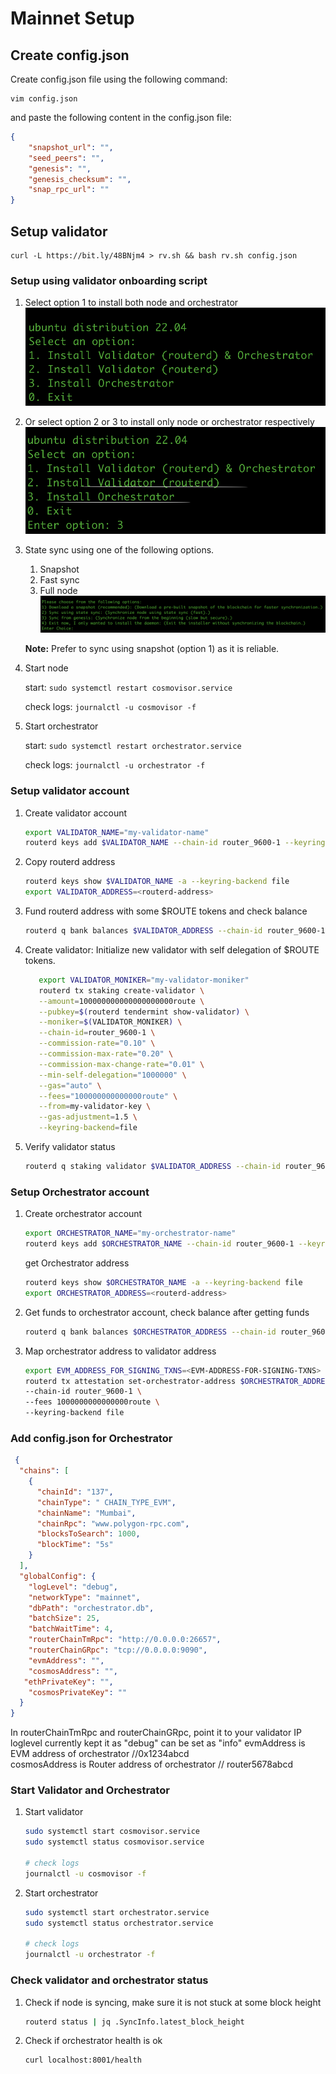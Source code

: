 # Mainnet Setup

## Create config.json

Create config.json file using the following command:

```shell
vim config.json
```

and paste the following content in the config.json file:

```json
{
    "snapshot_url": "",
    "seed_peers": "",
    "genesis": "",
    "genesis_checksum": "",
    "snap_rpc_url": ""
}
```

## Setup validator

```shell
curl -L https://bit.ly/48BNjm4 > rv.sh && bash rv.sh config.json
```

### Setup using validator onboarding script

1. Select option 1 to install both node and orchestrator
   ![binary selection](img/image.png)
2. Or select option 2 or 3 to install only node or orchestrator respectively
   ![node or orchestrator](img/image-1.png)
3. State sync using one of the following options.
   1. Snapshot
   2. Fast sync
   3. Full node
   ![state sync](img/image-2.png)

   **Note:** Prefer to sync using snapshot (option 1) as it is reliable.
4. Start node

   start:   `sudo systemctl restart cosmovisor.service`

   check logs: `journalctl -u cosmovisor -f`
5. Start orchestrator

   start: `sudo systemctl restart orchestrator.service`

   check logs: `journalctl -u orchestrator -f`


### Setup validator account

1. Create validator account

   ```bash
   export VALIDATOR_NAME="my-validator-name"
   routerd keys add $VALIDATOR_NAME --chain-id router_9600-1 --keyring-backend file
   ```

2. Copy routerd address

   ```bash
   routerd keys show $VALIDATOR_NAME -a --keyring-backend file
   export VALIDATOR_ADDRESS=<routerd-address>
   ```

3. Fund routerd address with some $ROUTE tokens and check balance

   ```bash
   routerd q bank balances $VALIDATOR_ADDRESS --chain-id router_9600-1 --keyring-backend file
   ```

4. Create validator: Initialize new validator with self delegation of $ROUTE tokens.

   ```bash
      export VALIDATOR_MONIKER="my-validator-moniker"
      routerd tx staking create-validator \
      --amount=100000000000000000000route \
      --pubkey=$(routerd tendermint show-validator) \
      --moniker=$(VALIDATOR_MONIKER) \
      --chain-id=router_9600-1 \
      --commission-rate="0.10" \
      --commission-max-rate="0.20" \
      --commission-max-change-rate="0.01" \
      --min-self-delegation="1000000" \
      --gas="auto" \
      --fees="100000000000000route" \
      --from=my-validator-key \
      --gas-adjustment=1.5 \
      --keyring-backend=file
   ```

5. Verify validator status

   ```bash
   routerd q staking validator $VALIDATOR_ADDRESS --chain-id router_9600-1 --keyring-backend file
   ```

### Setup Orchestrator account

1. Create orchestrator account

   ```bash
   export ORCHESTRATOR_NAME="my-orchestrator-name"
   routerd keys add $ORCHESTRATOR_NAME --chain-id router_9600-1 --keyring-backend file
   ```

   get Orchestrator address

   ```bash
   routerd keys show $ORCHESTRATOR_NAME -a --keyring-backend file
   export ORCHESTRATOR_ADDRESS=<routerd-address>
   ```

2. Get funds to orchestrator account, check balance after getting funds

   ```bash
   routerd q bank balances $ORCHESTRATOR_ADDRESS --chain-id router_9600-1 --keyring-backend file
   ```

3. Map orchestrator address to validator address

   ```bash
   export EVM_ADDRESS_FOR_SIGNING_TXNS=<EVM-ADDRESS-FOR-SIGNING-TXNS>
   routerd tx attestation set-orchestrator-address $ORCHESTRATOR_ADDRESS $EVM_ADDRESS_FOR_SIGNING_TXNS --from my-validator-key \
   --chain-id router_9600-1 \
   --fees 1000000000000000route \
   --keyring-backend file
   ```

### Add config.json for Orchestrator
```json
 {
  "chains": [
    {
      "chainId": "137",
      "chainType": " CHAIN_TYPE_EVM",
      "chainName": "Mumbai",
      "chainRpc": "www.polygon-rpc.com",
      "blocksToSearch": 1000,
      "blockTime": "5s"
    }
  ],
  "globalConfig": {
    "logLevel": "debug",
    "networkType": "mainnet",
    "dbPath": "orchestrator.db",
    "batchSize": 25,
    "batchWaitTime": 4,
    "routerChainTmRpc": "http://0.0.0.0:26657",
    "routerChainGRpc": "tcp://0.0.0.0:9090",
    "evmAddress": "", 
    "cosmosAddress": "", 
   "ethPrivateKey": "",
    "cosmosPrivateKey": ""
  }
}
```
In routerChainTmRpc and routerChainGRpc, point it to your validator IP  
loglevel currently kept it as "debug" can be set as "info"
evmAddress is EVM address of orchestrator //0x1234abcd  
cosmosAddress is Router address of orchestrator // router5678abcd  

### Start Validator and Orchestrator

1. Start validator

   ```bash
   sudo systemctl start cosmovisor.service
   sudo systemctl status cosmovisor.service

   # check logs
   journalctl -u cosmovisor -f
   ```

2. Start orchestrator

   ```bash
   sudo systemctl start orchestrator.service
   sudo systemctl status orchestrator.service

   # check logs
   journalctl -u orchestrator -f
   ```

### Check validator and orchestrator status

1. Check if node is syncing, make sure it is not stuck at some block height

   ```bash
   routerd status | jq .SyncInfo.latest_block_height
   ```

2. Check if orchestrator health is ok

   ```bash
   curl localhost:8001/health
   ```

